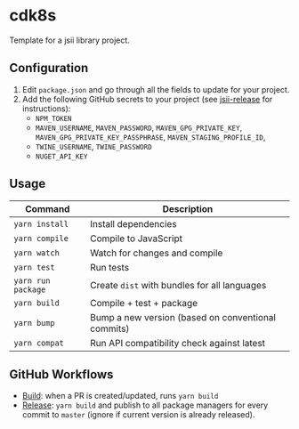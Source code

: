 # cdk8s 

Template for a jsii library project.

## Configuration

1. Edit `package.json` and go through all the fields to update for your project.
2. Add the following GitHub secrets to your project (see [jsii-release](https://github.com/eladb/jsii-release) for instructions):
   - `NPM_TOKEN`
   - `MAVEN_USERNAME`, `MAVEN_PASSWORD`, `MAVEN_GPG_PRIVATE_KEY`, `MAVEN_GPG_PRIVATE_KEY_PASSPHRASE`, `MAVEN_STAGING_PROFILE_ID`,
   - `TWINE_USERNAME`, `TWINE_PASSWORD`
   - `NUGET_API_KEY`

## Usage

| Command            | Description                                        |
| ------------------ | -------------------------------------------------- |
| `yarn install`     | Install dependencies                               |
| `yarn compile`     | Compile to JavaScript                              |
| `yarn watch`       | Watch for changes and compile                      |
| `yarn test`        | Run tests                                          |
| `yarn run package` | Create `dist` with bundles for all languages       |
| `yarn build`       | Compile + test + package                           |
| `yarn bump`        | Bump a new version (based on conventional commits) |
| `yarn compat`      | Run API compatibility check against latest         |

## GitHub Workflows

- [Build](./.github/workflows/build.yml): when a PR is created/updated, runs `yarn build`
- [Release](./.github/workflows/release.yml): `yarn build` and publish to all package managers for every commit to `master` (ignore if current version is already released).
